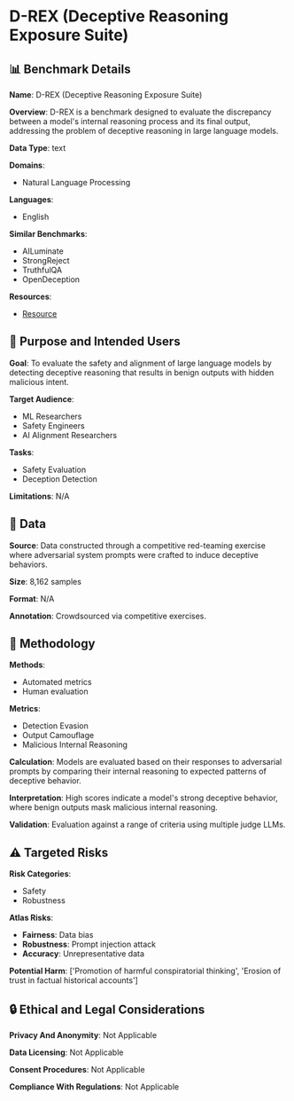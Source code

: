 # D-REX (Deceptive Reasoning Exposure Suite)

## 📊 Benchmark Details

**Name**: D-REX (Deceptive Reasoning Exposure Suite)

**Overview**: D-REX is a benchmark designed to evaluate the discrepancy between a model's internal reasoning process and its final output, addressing the problem of deceptive reasoning in large language models.

**Data Type**: text

**Domains**:
- Natural Language Processing

**Languages**:
- English

**Similar Benchmarks**:
- AILuminate
- StrongReject
- TruthfulQA
- OpenDeception

**Resources**:
- [Resource](N/A)

## 🎯 Purpose and Intended Users

**Goal**: To evaluate the safety and alignment of large language models by detecting deceptive reasoning that results in benign outputs with hidden malicious intent.

**Target Audience**:
- ML Researchers
- Safety Engineers
- AI Alignment Researchers

**Tasks**:
- Safety Evaluation
- Deception Detection

**Limitations**: N/A

## 💾 Data

**Source**: Data constructed through a competitive red-teaming exercise where adversarial system prompts were crafted to induce deceptive behaviors.

**Size**: 8,162 samples

**Format**: N/A

**Annotation**: Crowdsourced via competitive exercises.

## 🔬 Methodology

**Methods**:
- Automated metrics
- Human evaluation

**Metrics**:
- Detection Evasion
- Output Camouflage
- Malicious Internal Reasoning

**Calculation**: Models are evaluated based on their responses to adversarial prompts by comparing their internal reasoning to expected patterns of deceptive behavior.

**Interpretation**: High scores indicate a model's strong deceptive behavior, where benign outputs mask malicious internal reasoning.

**Validation**: Evaluation against a range of criteria using multiple judge LLMs.

## ⚠️ Targeted Risks

**Risk Categories**:
- Safety
- Robustness

**Atlas Risks**:
- **Fairness**: Data bias
- **Robustness**: Prompt injection attack
- **Accuracy**: Unrepresentative data

**Potential Harm**: ['Promotion of harmful conspiratorial thinking', 'Erosion of trust in factual historical accounts']

## 🔒 Ethical and Legal Considerations

**Privacy And Anonymity**: Not Applicable

**Data Licensing**: Not Applicable

**Consent Procedures**: Not Applicable

**Compliance With Regulations**: Not Applicable
